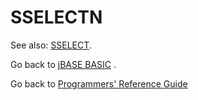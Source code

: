 # SSELECTN

<PageHeader />

See also: [SSELECT](./../sselect).

Go back to [jBASE BASIC](./../jbase-basic-programmers-reference-guide) .

Go back to [Programmers' Reference Guide](./../../reference-guides/jbc/README.md)

<PageFooter />
